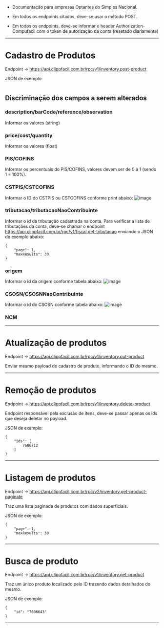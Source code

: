 - Documentação para empresas Optantes do Simples Nacional.

- Em todos os endpoints citados, deve-se usar o método POST.

- Em todos os endpoints, deve-se informar o header Authorization-Compufacil com o token de autorização da conta (resetado diariamente)

---

# Cadastro de Produtos

Endpoint -> https://api.clippfacil.com.br/rpc/v1/inventory.post-product

JSON de exemplo:
```
```

## Discriminação dos campos a serem alterados

### description/barCode/reference/observation
Informar os valores (string)

### price/cost/quantity
Informar os valores (float)

### PIS/COFINS
Informar os percentuais do PIS/COFINS, valores devem ser de 0 à 1 (sendo 1 = 100%).

### CSTPIS/CSTCOFINS
Informar o ID do CSTPIS ou CSTCOFINS conforme print abaixo:
![image](https://github.com/filipe-golfe/EUA/assets/69996639/e4af3d7c-28cc-4e30-8f6b-3cfd145968a1)

### tributacao/tributacaoNaoContribuinte
Informar o id da tributação cadastrada na conta. Para verificar a lista de tributações da conta, deve-se chamar o endpoint https://api.clippfacil.com.br/rpc/v1/fiscal.get-tributacao enviando o JSON de exemplo abaixo:

```
{
	"page": 1,
	"maxResults": 30
}
```

### origem
Informar o id da origem conforme tabela abaixo:
![image](https://github.com/filipe-golfe/EUA/assets/69996639/ac14a926-7274-4660-bb31-1924bf337944)

### CSOSN/CSOSNNaoContribuinte
Informar o id do CSOSN conforme tabela abaixo:
![image](https://github.com/filipe-golfe/EUA/assets/69996639/b7c56576-f74b-465e-8ff1-34c70f602da2)

### NCM

---

# Atualização de produtos

Endpoint -> https://api.clippfacil.com.br/rpc/v1/inventory.put-product

Enviar mesmo payload do cadastro de produto, informando o ID do mesmo.

---

# Remoção de produtos

Endpoint -> https://api.clippfacil.com.br/rpc/v1/inventory.delete-product

Endpoint responsável pela exclusão de itens, deve-se passar apenas os ids que deseja deletar no payload.

JSON de exemplo:
```
{
	"ids": [
		7606712
	]
}
```

---

# Listagem de produtos

Endpoint -> https://api.clippfacil.com.br/rpc/v2/inventory.get-product-paginate

Traz uma lista paginada de produtos com dados superficiais.

JSON de exemplo:
```
{
	"page": 1,
	"maxResults": 30
}
```

---

# Busca de produto

Endpoint -> https://api.clippfacil.com.br/rpc/v1/inventory.get-product

Traz um único produto localizado pelo ID trazendo dados detalhados do mesmo.

JSON de exemplo:
```
{
	"id": "7606643"
}
```

---
